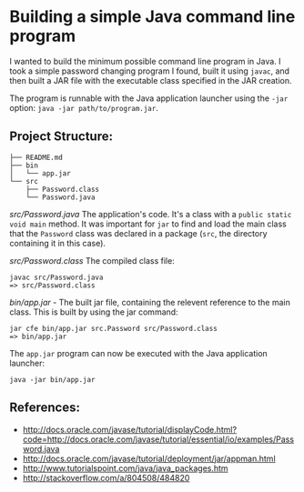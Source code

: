 # Building a simple Java command line program

I wanted to build the minimum possible command line program in Java. I took a
simple password changing program I found, built it using `javac`, and then built a JAR file with the executable class specified in the JAR creation.

The program is runnable with the Java application launcher using the `-jar` option: `java -jar path/to/program.jar`.

## Project Structure:

```
├── README.md
├── bin
│   └── app.jar
└── src
    ├── Password.class
    └── Password.java
```

*src/Password.java* The application's code. It's a class with a `public static void main` method. It was important for `jar` to find and load the main class that the `Password` class was declared in a package (`src`, the directory containing it in this case).

*src/Password.class* The compiled class file:

    javac src/Password.java
    => src/Password.class

*bin/app.jar* - The built jar file, containing the relevent reference to the main class. This is built by using the jar command:

    jar cfe bin/app.jar src.Password src/Password.class
    => bin/app.jar

The `app.jar` program can now be executed with the Java application launcher:

    java -jar bin/app.jar

## References:

- http://docs.oracle.com/javase/tutorial/displayCode.html?code=http://docs.oracle.com/javase/tutorial/essential/io/examples/Password.java
- http://docs.oracle.com/javase/tutorial/deployment/jar/appman.html
- http://www.tutorialspoint.com/java/java_packages.htm
- http://stackoverflow.com/a/804508/484820
